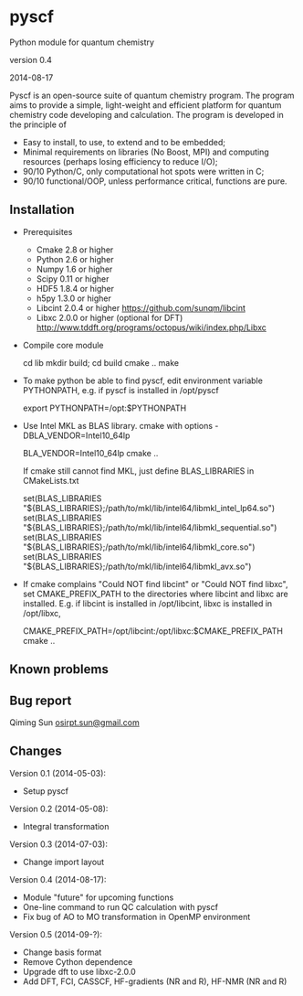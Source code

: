 pyscf
=====

Python module for quantum chemistry

version 0.4

2014-08-17

Pyscf is an open-source suite of quantum chemistry program.  The program
aims to provide a simple, light-weight and efficient platform for quantum
chemistry code developing and calculation.  The program is developed in
the principle of
* Easy to install, to use, to extend and to be embedded;
* Minimal requirements on libraries (No Boost, MPI) and computing
  resources (perhaps losing efficiency to reduce I/O);
* 90/10 Python/C, only computational hot spots were written in C;
* 90/10 functional/OOP, unless performance critical, functions are pure.


Installation
------------

* Prerequisites
    - Cmake 2.8 or higher
    - Python 2.6 or higher
    - Numpy 1.6 or higher
    - Scipy 0.11 or higher
    - HDF5 1.8.4 or higher
    - h5py 1.3.0 or higher
    - Libcint 2.0.4 or higher
        https://github.com/sunqm/libcint
    - Libxc 2.0.0 or higher (optional for DFT)
        http://www.tddft.org/programs/octopus/wiki/index.php/Libxc

* Compile core module

    cd lib
    mkdir build; cd build
    cmake ..
    make

* To make python be able to find pyscf, edit environment variable
  PYTHONPATH, e.g.  if pyscf is installed in /opt/pyscf

    export PYTHONPATH=/opt:$PYTHONPATH

* Use Intel MKL as BLAS library.  cmake with options -DBLA_VENDOR=Intel10_64lp

    BLA_VENDOR=Intel10_64lp cmake ..

  If cmake still cannot find MKL, just define BLAS_LIBRARIES in CMakeLists.txt

    set(BLAS_LIBRARIES "${BLAS_LIBRARIES};/path/to/mkl/lib/intel64/libmkl_intel_lp64.so")
    set(BLAS_LIBRARIES "${BLAS_LIBRARIES};/path/to/mkl/lib/intel64/libmkl_sequential.so")
    set(BLAS_LIBRARIES "${BLAS_LIBRARIES};/path/to/mkl/lib/intel64/libmkl_core.so")
    set(BLAS_LIBRARIES "${BLAS_LIBRARIES};/path/to/mkl/lib/intel64/libmkl_avx.so")

* If cmake complains "Could NOT find libcint" or "Could NOT find libxc",
  set CMAKE_PREFIX_PATH to the directories where libcint and libxc are
  installed.  E.g. if libcint is installed in /opt/libcint, libxc is
  installed in /opt/libxc,

    CMAKE_PREFIX_PATH=/opt/libcint:/opt/libxc:$CMAKE_PREFIX_PATH cmake ..


Known problems
--------------


Bug report
----------
Qiming Sun <osirpt.sun@gmail.com>


Changes
-------
Version 0.1 (2014-05-03):
  * Setup pyscf

Version 0.2 (2014-05-08):
  * Integral transformation

Version 0.3 (2014-07-03):
  * Change import layout

Version 0.4 (2014-08-17):
  * Module "future" for upcoming functions
  * One-line command to run QC calculation with pyscf
  * Fix bug of AO to MO transformation in OpenMP environment

Version 0.5 (2014-09-?):
  * Change basis format
  * Remove Cython dependence
  * Upgrade dft to use libxc-2.0.0
  * Add DFT, FCI, CASSCF, HF-gradients (NR and R), HF-NMR (NR and R)

